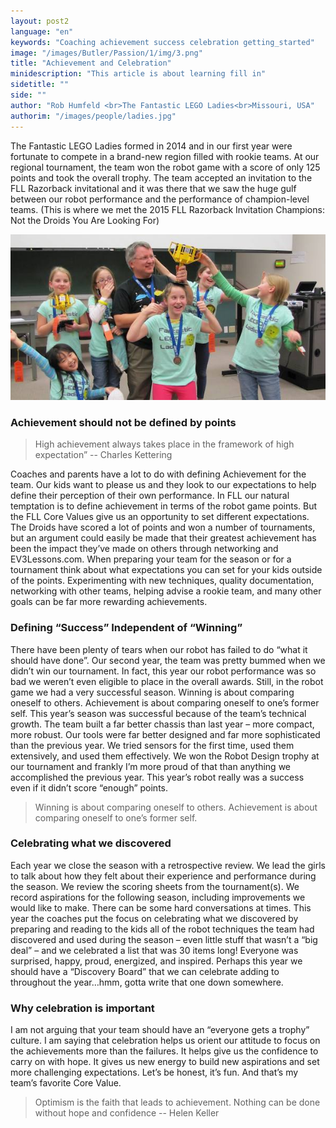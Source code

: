 ```yaml
---
layout: post2
language: "en"
keywords: "Coaching achievement success celebration getting_started"
image: "/images/Butler/Passion/1/img/3.png"
title: "Achievement and Celebration"
minidescription: "This article is about learning fill in"
sidetitle: ""
side: ""
author: "Rob Humfeld <br>The Fantastic LEGO Ladies<br>Missouri, USA"
authorim: "/images/people/ladies.jpg"
---
```


The Fantastic LEGO Ladies formed in 2014 and in our first year were fortunate to compete in a brand-new region filled with rookie teams. At our regional tournament, the team won the robot game with a score of only 125 points and took the overall trophy. The team accepted an invitation to the FLL Razorback invitational and it was there that we saw the huge gulf between our robot performance and the performance of champion-level teams. (This is where we met the 2015 FLL Razorback Invitation Champions: Not the Droids You Are Looking For)

![](/images/coachcorner/Legoladies.jpg)

### Achievement should not be defined by points

> High achievement always takes place in the framework of high expectation” -- Charles Kettering

Coaches and parents have a lot to do with defining Achievement for the team. Our kids want to please us and they look to our expectations to help define their perception of their own performance. In FLL our natural temptation is to define achievement in terms of the robot game points. But the FLL Core Values give us an opportunity to set different expectations. The Droids have scored a lot of points and won a number of tournaments, but an argument could easily be made that their greatest achievement has been the impact they’ve made on others through networking and EV3Lessons.com. When preparing your team for the season or for a tournament think about what expectations you can set for your kids outside of the points. Experimenting with new techniques, quality documentation, networking with other teams, helping advise a rookie team, and many other goals can be far more rewarding achievements.

### Defining “Success” Independent of “Winning”

There have been plenty of tears when our robot has failed to do “what it should have done”. Our second year, the team was pretty bummed when we didn’t win our tournament. In fact, this year our robot performance was so bad we weren’t even eligible to place in the overall awards. Still, in the robot game we had a very successful season. Winning is about comparing oneself to others. Achievement is about comparing oneself to one’s former self. This year’s season was successful because of the team’s technical growth. The team built a far better chassis than last year – more compact, more robust. Our tools were far better designed and far more sophisticated than the previous year. We tried sensors for the first time, used them extensively, and used them effectively. We won the Robot Design trophy at our tournament and frankly I’m more proud of that than anything we accomplished the previous year. This year’s robot really was a success even if it didn’t score “enough” points.

> Winning is about comparing oneself to others. Achievement is about comparing oneself to one’s former self.

### Celebrating what we discovered

Each year we close the season with a retrospective review. We lead the girls to talk about how they felt about their experience and performance during the season. We review the scoring sheets from the tournament(s). We record aspirations for the following season, including improvements we would like to make. There can be some hard conversations at times. This year the coaches put the focus on celebrating what we discovered by preparing and reading to the kids all of the robot techniques the team had discovered and used during the season – even little stuff that wasn’t a “big deal” – and we celebrated a list that was 30 items long! Everyone was surprised, happy, proud, energized, and inspired. Perhaps this year we should have a “Discovery Board” that we can celebrate adding to throughout the year…hmm, gotta write that one down somewhere. 

### Why celebration is important

I am not arguing that your team should have an “everyone gets a trophy” culture. I am saying that celebration helps us orient our attitude to focus on the achievements more than the failures. It helps give us the confidence to carry on with hope. It gives us new energy to build new aspirations and set more challenging expectations. Let’s be honest, it’s fun. And that’s my team’s favorite Core Value.

> Optimism is the faith that leads to achievement. Nothing can be done without hope and confidence -- Helen Keller

